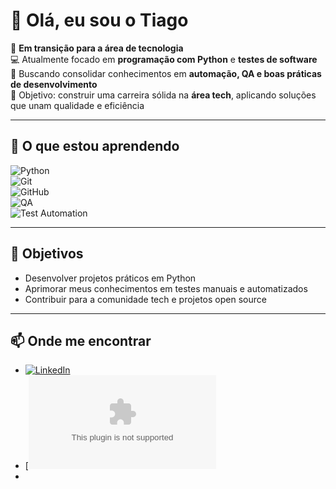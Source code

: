 # 👋 Olá, eu sou o Tiago  

🎯 **Em transição para a área de tecnologia**  
💻 Atualmente focado em **programação com Python** e **testes de software**  
🔎 Buscando consolidar conhecimentos em **automação, QA e boas práticas de desenvolvimento**  
🚀 Objetivo: construir uma carreira sólida na **área tech**, aplicando soluções que unam qualidade e eficiência  

---

## 🚀 O que estou aprendendo  

![Python](https://img.shields.io/badge/Python-3776AB?style=for-the-badge&logo=python&logoColor=white)  
![Git](https://img.shields.io/badge/Git-F05032?style=for-the-badge&logo=git&logoColor=white)  
![GitHub](https://img.shields.io/badge/GitHub-181717?style=for-the-badge&logo=github&logoColor=white)  
![QA](https://img.shields.io/badge/Quality%20Assurance-4CAF50?style=for-the-badge&logo=checkmarx&logoColor=white)  
![Test Automation](https://img.shields.io/badge/Test%20Automation-FF6F00?style=for-the-badge&logo=selenium&logoColor=white)  

---

## 📌 Objetivos  
- Desenvolver projetos práticos em Python  
- Aprimorar meus conhecimentos em testes manuais e automatizados  
- Contribuir para a comunidade tech e projetos open source  

---

## 📫 Onde me encontrar  
- [![LinkedIn](https://img.shields.io/badge/LinkedIn-0A66C2?style=for-the-badge&logo=linkedin&logoColor=white)](#)  
- [![Email](Tiago.devops.Martins@outlook.com)
- 

<!--
**tiago-martins-tester/tiago-martins-tester** is a ✨ _special_ ✨ repository because its `README.md` (this file) appears on your GitHub profile.

Here are some ideas to get you started:

- 🔭 I’m currently working on ...
- 🌱 I’m currently learning ...
- 👯 I’m looking to collaborate on ...
- 🤔 I’m looking for help with ...
- 💬 Ask me about ...
- 📫 How to reach me: ...
- 😄 Pronouns: ...
- ⚡ Fun fact: ...
-->

